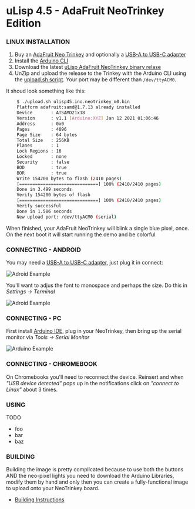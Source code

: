 # uLisp 4.5 - AdaFruit NeoTrinkey Edition

### LINUX INSTALLATION

1. Buy an [AdaFruit Neo Trinkey](https://www.adafruit.com/product/4870) and optionally a [USB-A to USB-C adapter](https://www.adafruit.com/product/5030)
2. Install the [Arduino CLI](https://arduino.github.io/arduino-cli/)
3. Download the latest [uLisp AdaFruit NeoTrinkey binary relase](./releases/)
4. UnZip and upload the release to the Trinkey with the Arduino CLI using the [upload.sh script](./unix-utils/upload.sh). Your port may be different than `/dev/ttyACM0`.

It shoud look something like this:
```sh
    $ ./upload.sh ulisp45.ino.neotrinkey_m0.bin 
    Platform adafruit:samd@1.7.13 already installed
    Device       : ATSAMD21x18
    Version      : v1.1 [Arduino:XYZ] Jan 12 2021 01:06:46
    Address      : 0x0
    Pages        : 4096
    Page Size    : 64 bytes
    Total Size   : 256KB
    Planes       : 1
    Lock Regions : 16
    Locked       : none
    Security     : false
    BOD          : true
    BOR          : true
    Write 154200 bytes to flash (2410 pages)
    [==============================] 100% (2410/2410 pages)
    Done in 3.499 seconds
    Verify 154200 bytes of flash
    [==============================] 100% (2410/2410 pages)
    Verify successful
    Done in 1.586 seconds
    New upload port: /dev/ttyACM0 (serial)
```

When finished, your AdaFruit NeoTrinkey will blink a single blue pixel, once.
On the next boot it will start running the demo and be colorful.

### CONNECTING - ANDROID

You may need a [USB-A to USB-C adapter](https://www.adafruit.com/product/5030), 
just plug it in connect:

![Adroid Example](docs/android-example.png?raw=true)

You'll want to adjus the font to monospace and perhaps the size.  Do this in 
*Settings -> Terminal*

![Adroid Example](docs/android-settings.png?raw=true)

### CONNECTING - PC

First install [Arduino IDE](https://www.arduino.cc/en/software), plug in your
NeoTrinkey, then bring up the serial monitor via *Tools -> Serial Monitor*

![Arduino Example](docs/arduino-ide-example.png?raw=true)

### CONNECTING - CHROMEBOOK

On Chromebooks you'll need to reconnect the device.  Reinsert and when 
*"USB device detected"* pops up in the notifications click on 
*"connect to Linux"* about 3 times.

### USING

TODO
* foo
* bar
* baz

### BUILDING

Building the image is pretty complicated because to use both the buttons AND
the neo-pixel lights you need to download the Arduino Libraries, modify them
by hand and only then you can create a fully-functional image to upload onto
your NeoTrinkey board.

* [Building Instructions](docs/uLisp-build.md)

